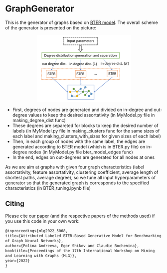 # GraphGenerator 
This is the generator of graphs based on [BTER model](https://arxiv.org/pdf/1302.6636.pdf). The overall scheme of the generator is presented on the picture:

<p align="center">
  <img src="https://github.com/anpolol/GraphGenerator/blob/main/docs/algo.png?raw=true" width="300px"> 
</p>

* First, degrees of nodes are generated and divided on in-degree and out-degree values to keep the desired assortativity (in MyModel.py file in making_degree_dist func)
* These degrees are separeted for blocks to keep the desired number of labels (in MyModel.py file in making_clusters func for the same sizes of each label and making_clusters_with_sizes for given sizes of each label)  
* Then, in each group of nodes with the same label, the edges are generated according to BTER model (which is in BTER.py file) on in-degree nodes (in MyModel.py file bter_model_edges func)
* In the end, edges on out-degrees are generated for all nodes at ones

As we are aim at graphs with given four graph characteristics (label assortativity, feature assortativity, clustering coefficient, average length of shortest paths, average degree), so we tune all input hyperparameters of generator so that the generated graph is corresponds to the specified characteristics (in BTER_tuning.ipynb file)

## Citing
Please cite [our paper](http://www.mlgworkshop.org/2022/papers/MLG22_paper_5068.pdf) (and the respective papers of the methods used) if you use this code in your own work:
```
@inproceedings{mlg2022_5068,
title={Attributed Labeled BTER-Based Generative Model for Benchmarking of Graph Neural Networks},
author={Polina Andreeva, Egor Shikov and Claudie Bocheninа},
booktitle={Proceedings of the 17th International Workshop on Mining and Learning with Graphs (MLG)},
year={2022}
}
```
